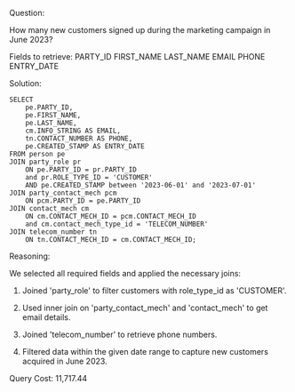 Question:

How many new customers signed up during the marketing campaign in June 2023?

Fields to retrieve:
PARTY_ID
FIRST_NAME
LAST_NAME
EMAIL
PHONE
ENTRY_DATE

Solution:

```
SELECT
    pe.PARTY_ID,
    pe.FIRST_NAME,
    pe.LAST_NAME,
    cm.INFO_STRING AS EMAIL,
    tn.CONTACT_NUMBER AS PHONE,
    pe.CREATED_STAMP AS ENTRY_DATE
FROM person pe 
JOIN party_role pr 
    ON pe.PARTY_ID = pr.PARTY_ID 
    and pr.ROLE_TYPE_ID = 'CUSTOMER'
    AND pe.CREATED_STAMP between '2023-06-01' and '2023-07-01'
JOIN party_contact_mech pcm 
	ON pcm.PARTY_ID = pe.PARTY_ID 
JOIN contact_mech cm 
	ON cm.CONTACT_MECH_ID = pcm.CONTACT_MECH_ID 
	and cm.contact_mech_type_id = 'TELECOM_NUMBER'
JOIN telecom_number tn 
	ON tn.CONTACT_MECH_ID = cm.CONTACT_MECH_ID;
```

Reasoning:

We selected all required fields and applied the necessary joins:

1. Joined 'party_role' to filter customers with role_type_id as 'CUSTOMER'.

2. Used inner join on 'party_contact_mech' and 'contact_mech' to get email details.

3. Joined 'telecom_number' to retrieve phone numbers.

4. Filtered data within the given date range to capture new customers acquired in June 2023.


Query Cost: 11,717.44
